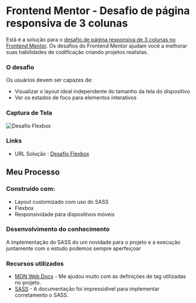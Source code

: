 # Frontend Mentor - Desafio de página responsiva de 3 colunas

Está é a solução para o [desafio de página responsiva de 3 colunas no Frontend Mentor](https://www.frontendmentor.io/challenges/3column-preview-card-component-pH92eAR2-). Os desafios do Frontend Mentor ajudam você a melhorar suas habilidades de codificação criando projetos realistas.

### O desafio

Os usuários devem ser capazes de:

- Visualizar o layout ideal independente do tamanho da tela do dispositivo
- Ver os estados de foco para elementos interativos

### Captura de Tela

![Desafio Flexbox](https://user-images.githubusercontent.com/33231886/160150721-08dca7bd-f478-4919-92ff-818984850ba8.jpg)

### Links

- URL Solução : [Desafio Flexbox](https://danilocalegaro.github.io/Desafio_FlexBox_Frontend-Mentor/)

## Meu Processo

### Construído com:

- Layout customizado com uso do SASS
- Flexbox
- Responsividade para dispositivos móveis

### Desenvolvimento do conhecimento

A implementação do SASS do um novidade para o projeto e a execução juntamente com o estudo podemos sempre aperfeiçoar

### Recursos utilizados

- [MDN Web Docs](https://developer.mozilla.org/) - Me ajudou muito com as definições de tag utilizadas no projeto.
- [SASS](https://sass-lang.com/) - A documentação foi impressidivel para implementar corretamento o SASS.
